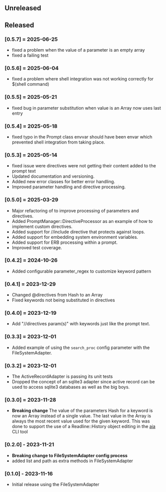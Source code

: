 ## Unreleased

## Released
### [0.5.7] = 2025-06-25
- fixed a problem when the value of a parameter is an empty array
- fixed a failing test

### [0.5.6] = 2025-06-04
- fixed a problem where shell integration was not working correctly for $(shell command)

### [0.5.5] = 2025-05-21
- fixed bug in parameter substitution when value is an Array now uses last entry

### [0.5.4] = 2025-05-18
- fixed typo in the Prompt class envvar should have been envar which prevented shell integration from taking place.

### [0.5.3] = 2025-05-14
- fixed issue were directives were not getting their content added to the prompt text
- Updated documentation and versioning.
- Added new error classes for better error handling.
- Improved parameter handling and directive processing.

### [0.5.0] = 2025-03-29
- Major refactoring of to improve processing of parameters and directives.
- Added PromptManager::DirectiveProcessor as an example of how to implement custom directives.
- Added support for //include directive that protects against loops.
- Added support for embedding system environment variables.
- Added support for ERB processing within a prompt.
- Improved test coverage.

### [0.4.2] = 2024-10-26
- Added configurable parameter_regex to customize keyword pattern

### [0.4.1] = 2023-12-29
- Changed @directives from Hash to an Array
- Fixed keywords not being substituted in directives

### [0.4.0] = 2023-12-19
- Add "//directives param(s)" with keywords just like the prompt text.

### [0.3.3] = 2023-12-01
- Added example of using the `search_proc` config parameter with the FileSystemAdapter.

### [0.3.2] = 2023-12-01

- The ActiveRecordAdapter is passing its unit tests
- Dropped the concept of an sqlite3 adapter since active record can be used to access sqlite3 databases as well as the big boys.

### [0.3.0] = 2023-11-28

- **Breaking change** The value of the parameters Hash for a keyword is now an Array instead of a single value.  The last value in the Array is always the most recent value used for the given keyword.  This was done to support the use of a Readline::History object editing in the [aia](https://github.com/MadBomber/aia) CLI tool

### [0.2.0] - 2023-11-21

- **Breaking change to FileSystemAdapter config process**
- added list and path as extra methods in FileSystemAdapter

### [0.1.0] - 2023-11-16

- Initial release using the FileSystemAdapter

